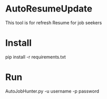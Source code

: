 # AutoResumeUpdate
This tool is for refresh Resume for job seekers
# Install
pip install -r requirements.txt
# Run
AutoJobHunter.py -u username -p password
